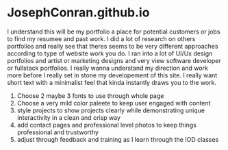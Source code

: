 # JosephConran.github.io

I understand this will be my portfolio a place for potential customers or jobs to find my resumee and past work. I did a lot of research on others portfolios and really see that theres seems to be very different approaches according to type of website work you do. I ran into a lot of UI/Ux design portfolios and artist or marketing designs and very view software developer or fullstack portfolios. I really wanna understand my direction and work more before I really set in stone my developement of this site. I really want short text with a minimalist feel that kinda instantly draws you to the work. 

  1. Choose 2 maybe 3 fonts to use through whole page
  2. Choose a very mild color paleete to keep user engaged with content
  3. style projects to show projects clearly while demonstrating unique interactivity in a clean and crisp way
  4. add contact pages and professional level photos to keep things professional and trustworthy
  5. adjust through feedback and training as I learn through the IOD classes

